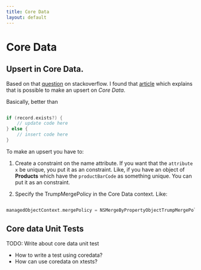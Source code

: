 ```yaml
---
title: Core Data
layout: default
---
```


# Core Data

## Upsert in Core Data.

Based on that [question](https://stackoverflow.com/questions/12374132/coredata-is-there-a-good-way-to-upsert-items/47740579#47740579)
on stackoverflow. I found that [article](https://www.upbeat.it/upsert-in-core-data/) which explains that is possible to make an upsert
on *Core Data*.

Basically, better than

```swift

if (record.exists?) {
	// update code here
} else {
	// insert code here
}

```

To make an upsert you have to:

1. Create a constraint on the name attribute. If you want that the `attribute x` be unique, you put it as an constraint.
Like, if you have an object of **Products** which have the `productBarCode` as something unique. You can put it as an constraint.

2. Specify the TrumpMergePolicy in the Core Data context. Like:

```swift

managedObjectContext.mergePolicy = NSMergeByPropertyObjectTrumpMergePolicy

```
## Core data Unit Tests

TODO: Write about core data unit test

- How to write a test using coredata?
- How can use coredata on xtests?
